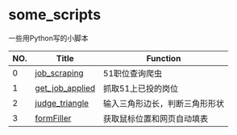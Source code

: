 some_scripts
========

一些用Python写的小脚本

| NO.  | Title                                                        | Function                       |
| ---- | ------------------------------------------------------------ | ------------------------------ |
| 0    | [job_scraping](001.%20job_scraping)                          | 51职位查询爬虫                 |
| 1    | [get_job_applied](002.%20get_job_applied)                    | 抓取51上已投的岗位             |
| 2    | [judge_triangle](003.%20judge_triangle)                      | 输入三角形边长，判断三角形形状 |
| 3    | [formFiller](https://github.com/Hangyi/some_scripts/tree/master/004.%20formFiller) | 获取鼠标位置和网页自动填表     |

